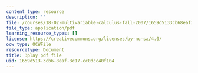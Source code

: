```yaml
---
content_type: resource
description: ''
file: /courses/18-02-multivariable-calculus-fall-2007/1659d5133cb68eaf3c17cc0dcc40f104_ZwpwmGP5ITM.pdf
file_type: application/pdf
learning_resource_types: []
license: https://creativecommons.org/licenses/by-nc-sa/4.0/
ocw_type: OCWFile
resourcetype: Document
title: 3play pdf file
uid: 1659d513-3cb6-8eaf-3c17-cc0dcc40f104
---
```

